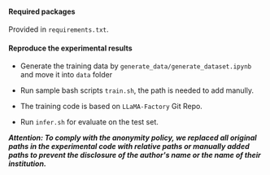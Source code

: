 #### Required packages
Provided in `requirements.txt`.

#### Reproduce the experimental results
- Generate the training data by `generate_data/generate_dataset.ipynb` and move it into `data` folder 

- Run sample bash scripts `train.sh`, the path is needed to add manully.

- The training code is based on `LLaMA-Factory` Git Repo.

- Run `infer.sh` for evaluate on the test set.
 

***Attention: To comply with the anonymity policy, we replaced all original paths in the experimental code with relative paths or manually added paths to prevent the disclosure of the author's name or the name of their institution.***